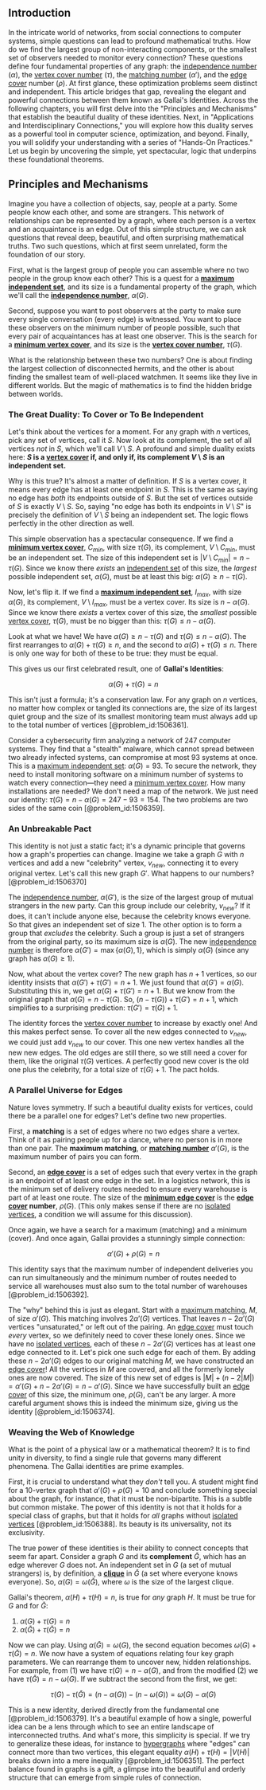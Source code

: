 ## Introduction
In the intricate world of networks, from social connections to computer systems, simple questions can lead to profound mathematical truths. How do we find the largest group of non-interacting components, or the smallest set of observers needed to monitor every connection? These questions define four fundamental properties of any graph: the [independence number](@article_id:260449) ($\alpha$), the [vertex cover number](@article_id:276096) ($\tau$), the [matching number](@article_id:273681) ($\alpha'$), and the [edge cover](@article_id:273312) number ($\rho$). At first glance, these optimization problems seem distinct and independent. This article bridges that gap, revealing the elegant and powerful connections between them known as Gallai's Identities. Across the following chapters, you will first delve into the "Principles and Mechanisms" that establish the beautiful duality of these identities. Next, in "Applications and Interdisciplinary Connections," you will explore how this duality serves as a powerful tool in computer science, optimization, and beyond. Finally, you will solidify your understanding with a series of "Hands-On Practices." Let us begin by uncovering the simple, yet spectacular, logic that underpins these foundational theorems.

## Principles and Mechanisms

Imagine you have a collection of objects, say, people at a party. Some people know each other, and some are strangers. This network of relationships can be represented by a graph, where each person is a vertex and an acquaintance is an edge. Out of this simple structure, we can ask questions that reveal deep, beautiful, and often surprising mathematical truths. Two such questions, which at first seem unrelated, form the foundation of our story.

First, what is the largest group of people you can assemble where no two people in the group know each other? This is a quest for a **[maximum independent set](@article_id:273687)**, and its size is a fundamental property of the graph, which we'll call the **[independence number](@article_id:260449)**, $\alpha(G)$.

Second, suppose you want to post observers at the party to make sure every single conversation (every edge) is witnessed. You want to place these observers on the minimum number of people possible, such that every pair of acquaintances has at least one observer. This is the search for a **[minimum vertex cover](@article_id:264825)**, and its size is the **[vertex cover number](@article_id:276096)**, $\tau(G)$.

What is the relationship between these two numbers? One is about finding the largest collection of disconnected hermits, and the other is about finding the smallest team of well-placed watchmen. It seems like they live in different worlds. But the magic of mathematics is to find the hidden bridge between worlds.

### The Great Duality: To Cover or To Be Independent

Let's think about the vertices for a moment. For any graph with $n$ vertices, pick any set of vertices, call it $S$. Now look at its complement, the set of all vertices *not* in $S$, which we'll call $V \setminus S$. A profound and simple duality exists here: **$S$ is a [vertex cover](@article_id:260113) if, and only if, its complement $V \setminus S$ is an independent set.**

Why is this true? It's almost a matter of definition. If $S$ is a vertex cover, it means every edge has at least one endpoint in $S$. This is the same as saying no edge has *both* its endpoints outside of $S$. But the set of vertices outside of $S$ is exactly $V \setminus S$. So, saying "no edge has both its endpoints in $V \setminus S$" is precisely the definition of $V \setminus S$ being an independent set. The logic flows perfectly in the other direction as well.

This simple observation has a spectacular consequence. If we find a **[minimum vertex cover](@article_id:264825)**, $C_{min}$, with size $\tau(G)$, its complement, $V \setminus C_{min}$, must be an independent set. The size of this independent set is $|V \setminus C_{min}| = n - \tau(G)$. Since we know there *exists* an [independent set](@article_id:264572) of this size, the *largest* possible independent set, $\alpha(G)$, must be at least this big: $\alpha(G) \geq n - \tau(G)$.

Now, let's flip it. If we find a **[maximum independent set](@article_id:273687)**, $I_{max}$, with size $\alpha(G)$, its complement, $V \setminus I_{max}$, must be a vertex cover. Its size is $n - \alpha(G)$. Since we know there *exists* a vertex cover of this size, the *smallest* possible [vertex cover](@article_id:260113), $\tau(G)$, must be no bigger than this: $\tau(G) \leq n - \alpha(G)$.

Look at what we have! We have $\alpha(G) \geq n - \tau(G)$ and $\tau(G) \leq n - \alpha(G)$. The first rearranges to $\alpha(G) + \tau(G) \geq n$, and the second to $\alpha(G) + \tau(G) \leq n$. There is only one way for both of these to be true: they must be equal.

This gives us our first celebrated result, one of **Gallai's Identities**:

$$
\alpha(G) + \tau(G) = n
$$

This isn't just a formula; it's a conservation law. For any graph on $n$ vertices, no matter how complex or tangled its connections are, the size of its largest quiet group and the size of its smallest monitoring team must always add up to the total number of vertices [@problem_id:1506361].

Consider a cybersecurity firm analyzing a network of 247 computer systems. They find that a "stealth" malware, which cannot spread between two already infected systems, can compromise at most 93 systems at once. This is a [maximum independent set](@article_id:273687): $\alpha(G) = 93$. To secure the network, they need to install monitoring software on a minimum number of systems to watch every connection—they need a [minimum vertex cover](@article_id:264825). How many installations are needed? We don't need a map of the network. We just need our identity: $\tau(G) = n - \alpha(G) = 247 - 93 = 154$. The two problems are two sides of the same coin [@problem_id:1506359].

### An Unbreakable Pact

This identity is not just a static fact; it's a dynamic principle that governs how a graph's properties can change. Imagine we take a graph $G$ with $n$ vertices and add a new "celebrity" vertex, $v_{new}$, connecting it to every original vertex. Let's call this new graph $G'$. What happens to our numbers? [@problem_id:1506370]

The [independence number](@article_id:260449), $\alpha(G')$, is the size of the largest group of mutual strangers in the new party. Can this group include our celebrity, $v_{new}$? If it does, it can't include anyone else, because the celebrity knows everyone. So that gives an independent set of size 1. The other option is to form a group that *excludes* the celebrity. Such a group is just a set of strangers from the original party, so its maximum size is $\alpha(G)$. The new [independence number](@article_id:260449) is therefore $\alpha(G') = \max\{\alpha(G), 1\}$, which is simply $\alpha(G)$ (since any graph has $\alpha(G) \geq 1$).

Now, what about the vertex cover? The new graph has $n+1$ vertices, so our identity insists that $\alpha(G') + \tau(G') = n+1$. We just found that $\alpha(G') = \alpha(G)$. Substituting this in, we get $\alpha(G) + \tau(G') = n+1$. But we know from the original graph that $\alpha(G) = n - \tau(G)$. So, $(n - \tau(G)) + \tau(G') = n+1$, which simplifies to a surprising prediction: $\tau(G') = \tau(G) + 1$.

The identity forces the [vertex cover number](@article_id:276096) to increase by exactly one! And this makes perfect sense. To cover all the new edges connected to $v_{new}$, we could just add $v_{new}$ to our cover. This one new vertex handles all the new new edges. The old edges are still there, so we still need a cover for them, like the original $\tau(G)$ vertices. A perfectly good new cover is the old one plus the celebrity, for a total size of $\tau(G)+1$. The pact holds.

### A Parallel Universe for Edges

Nature loves symmetry. If such a beautiful duality exists for vertices, could there be a parallel one for edges? Let's define two new properties.

First, a **matching** is a set of edges where no two edges share a vertex. Think of it as pairing people up for a dance, where no person is in more than one pair. The **maximum matching**, or **[matching number](@article_id:273681)** $\alpha'(G)$, is the maximum number of pairs you can form.

Second, an **[edge cover](@article_id:273312)** is a set of edges such that every vertex in the graph is an endpoint of at least one edge in the set. In a logistics network, this is the minimum set of delivery routes needed to ensure every warehouse is part of at least one route. The size of the **[minimum edge cover](@article_id:275726)** is the **[edge cover](@article_id:273312) number**, $\rho(G)$. (This only makes sense if there are no [isolated vertices](@article_id:269501), a condition we will assume for this discussion).

Once again, we have a search for a maximum (matching) and a minimum (cover). And once again, Gallai provides a stunningly simple connection:

$$
\alpha'(G) + \rho(G) = n
$$

This identity says that the maximum number of independent deliveries you can run simultaneously and the minimum number of routes needed to service all warehouses must also sum to the total number of warehouses [@problem_id:1506392].

The "why" behind this is just as elegant. Start with a [maximum matching](@article_id:268456), $M$, of size $\alpha'(G)$. This matching involves $2\alpha'(G)$ vertices. That leaves $n - 2\alpha'(G)$ vertices "unsaturated," or left out of the pairing. An [edge cover](@article_id:273312) must touch *every* vertex, so we definitely need to cover these lonely ones. Since we have no [isolated vertices](@article_id:269501), each of these $n - 2\alpha'(G)$ vertices has at least one edge connected to it. Let's pick one such edge for each of them. By adding these $n - 2\alpha'(G)$ edges to our original matching $M$, we have constructed an [edge cover](@article_id:273312)! All the vertices in $M$ are covered, and all the formerly lonely ones are now covered. The size of this new set of edges is $|M| + (n - 2|M|) = \alpha'(G) + n - 2\alpha'(G) = n - \alpha'(G)$. Since we have successfully built an [edge cover](@article_id:273312) of this size, the minimum one, $\rho(G)$, can't be any larger. A more careful argument shows this is indeed the minimum size, giving us the identity [@problem_id:1506374].

### Weaving the Web of Knowledge

What is the point of a physical law or a mathematical theorem? It is to find unity in diversity, to find a single rule that governs many different phenomena. The Gallai identities are prime examples.

First, it is crucial to understand what they *don't* tell you. A student might find for a 10-vertex graph that $\alpha'(G) + \rho(G) = 10$ and conclude something special about the graph, for instance, that it must be non-bipartite. This is a subtle but common mistake. The power of this identity is not that it holds for a special class of graphs, but that it holds for *all* graphs without [isolated vertices](@article_id:269501) [@problem_id:1506388]. Its beauty is its universality, not its exclusivity.

The true power of these identities is their ability to connect concepts that seem far apart. Consider a graph $G$ and its **complement** $\bar{G}$, which has an edge wherever $G$ does not. An independent set in $G$ (a set of mutual strangers) is, by definition, a **[clique](@article_id:275496)** in $\bar{G}$ (a set where everyone knows everyone). So, $\alpha(G) = \omega(\bar{G})$, where $\omega$ is the size of the largest clique.

Gallai's theorem, $\alpha(H)+\tau(H)=n$, is true for *any* graph $H$. It must be true for $G$ and for $\bar{G}$:
1.  $\alpha(G) + \tau(G) = n$
2.  $\alpha(\bar{G}) + \tau(\bar{G}) = n$

Now we can play. Using $\alpha(\bar{G}) = \omega(G)$, the second equation becomes $\omega(G) + \tau(\bar{G}) = n$. We now have a system of equations relating four key graph parameters. We can rearrange them to uncover new, hidden relationships. For example, from (1) we have $\tau(G) = n - \alpha(G)$, and from the modified (2) we have $\tau(\bar{G}) = n - \omega(G)$. If we subtract the second from the first, we get:

$$
\tau(G) - \tau(\bar{G}) = (n - \alpha(G)) - (n - \omega(G)) = \omega(G) - \alpha(G)
$$

This is a new identity, derived directly from the fundamental one [@problem_id:1506379]. It's a beautiful example of how a single, powerful idea can be a lens through which to see an entire landscape of interconnected truths. And what's more, this simplicity is special. If we try to generalize these ideas, for instance to [hypergraphs](@article_id:270449) where "edges" can connect more than two vertices, this elegant equality $\alpha(H) + \tau(H) = |V(H)|$ breaks down into a mere inequality [@problem_id:1506351]. The perfect balance found in graphs is a gift, a glimpse into the beautiful and orderly structure that can emerge from simple rules of connection.